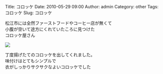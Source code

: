 Title: コロッケ
Date: 2010-05-29 09:00
Author: admin
Category: other
Tags: コロッケ
Slug: コロッケ

松江市には全然ファーストフードやコーヒー店が無くて  
小腹が空いて途方にくれていたころに見つけた  
コロッケ屋さん

[![](http://farm5.static.flickr.com/4053/4641342031_9bc28dfa0d_m.jpg)](http://www.flickr.com/photos/46200029@N06/4641342031/)  
  
丁度揚げたてのコロッケを出してくれました。  
味付けはとてもシンプルで  
衣がしっかりサクサクなよいコロッケでした  

